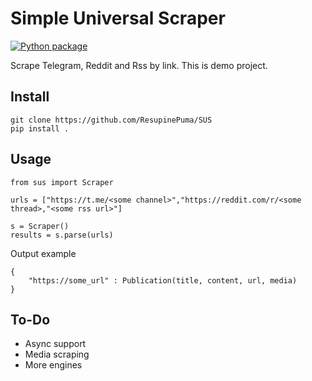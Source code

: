 # Simple Universal Scraper
[![Python package](https://github.com/ResupinePuma/SUS/actions/workflows/python-package.yml/badge.svg)](https://github.com/ResupinePuma/SUS/actions/workflows/python-package.yml) 

Scrape Telegram, Reddit and Rss by link. This is demo project.

## Install

```
git clone https://github.com/ResupinePuma/SUS
pip install . 
```


## Usage

```
from sus import Scraper

urls = ["https://t.me/<some channel>","https://reddit.com/r/<some thread>,"<some rss url>"]

s = Scraper()
results = s.parse(urls)
```

Output example
```
{
    "https://some_url" : Publication(title, content, url, media)
}
```

## To-Do

- Async support
- Media scraping
- More engines
